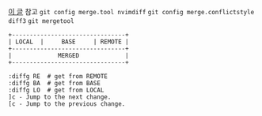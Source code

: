 [이 글](https://gist.github.com/karenyyng/f19ff75c60f18b4b8149/e6ae1d38fb83e05c4378d8e19b014fd8975abb39) 참고
`git config merge.tool nvimdiff`
`git config merge.conflictstyle diff3`
`git mergetool`
```
+--------------------------------+
| LOCAL  |     BASE     | REMOTE |
+--------------------------------+
|             MERGED             |
+--------------------------------+
```
```
:diffg RE  # get from REMOTE
:diffg BA  # get from BASE
:diffg LO  # get from LOCAL
]c - Jump to the next change.
[c - Jump to the previous change.
```